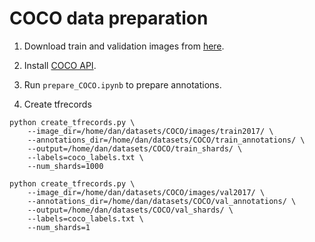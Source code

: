 # COCO data preparation

1. Download train and validation images from [here](http://cocodataset.org/#download).

2. Install [COCO API](https://github.com/cocodataset/cocoapi).

3. Run `prepare_COCO.ipynb` to prepare annotations.

4. Create tfrecords  
  ```
  python create_tfrecords.py \
      --image_dir=/home/dan/datasets/COCO/images/train2017/ \
      --annotations_dir=/home/dan/datasets/COCO/train_annotations/ \
      --output=/home/dan/datasets/COCO/train_shards/ \
      --labels=coco_labels.txt \
      --num_shards=1000

  python create_tfrecords.py \
      --image_dir=/home/dan/datasets/COCO/images/val2017/ \
      --annotations_dir=/home/dan/datasets/COCO/val_annotations/ \
      --output=/home/dan/datasets/COCO/val_shards/ \
      --labels=coco_labels.txt \
      --num_shards=1
  ```  
